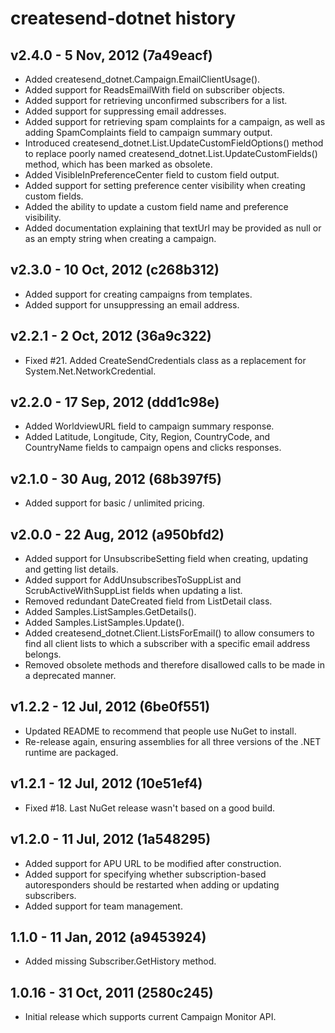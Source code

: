 # createsend-dotnet history

## v2.4.0 - 5 Nov, 2012   (7a49eacf)

* Added createsend_dotnet.Campaign.EmailClientUsage().
* Added support for ReadsEmailWith field on subscriber objects.
* Added support for retrieving unconfirmed subscribers for a list.
* Added support for suppressing email addresses.
* Added support for retrieving spam complaints for a campaign, as well as
adding SpamComplaints field to campaign summary output.
* Introduced createsend_dotnet.List.UpdateCustomFieldOptions() method to
replace poorly named createsend_dotnet.List.UpdateCustomFields() method, which
has been marked as obsolete.
* Added VisibleInPreferenceCenter field to custom field output.
* Added support for setting preference center visibility when creating custom
fields.
* Added the ability to update a custom field name and preference visibility.
* Added documentation explaining that textUrl may be provided as null or as
an empty string when creating a campaign.

## v2.3.0 - 10 Oct, 2012   (c268b312)

* Added support for creating campaigns from templates.
* Added support for unsuppressing an email address.

## v2.2.1 - 2 Oct, 2012   (36a9c322)

* Fixed #21. Added CreateSendCredentials class as a replacement for
System.Net.NetworkCredential.

## v2.2.0 - 17 Sep, 2012   (ddd1c98e)

* Added WorldviewURL field to campaign summary response.
* Added Latitude, Longitude, City, Region, CountryCode, and CountryName fields
to campaign opens and clicks responses.

## v2.1.0 - 30 Aug, 2012   (68b397f5)

* Added support for basic / unlimited pricing.

## v2.0.0 - 22 Aug, 2012   (a950bfd2)

* Added support for UnsubscribeSetting field when creating, updating and
getting list details.
* Added support for AddUnsubscribesToSuppList and ScrubActiveWithSuppList
fields when updating a list.
* Removed redundant DateCreated field from ListDetail class.
* Added Samples.ListSamples.GetDetails().
* Added Samples.ListSamples.Update().
* Added createsend_dotnet.Client.ListsForEmail() to allow consumers to find all
client lists to which a subscriber with a specific email address belongs.
* Removed obsolete methods and therefore disallowed calls to be made in a
deprecated manner.

## v1.2.2 - 12 Jul, 2012   (6be0f551)

* Updated README to recommend that people use NuGet to install.
* Re-release again, ensuring assemblies for all three versions of the .NET
runtime are packaged.

## v1.2.1 - 12 Jul, 2012   (10e51ef4)

* Fixed #18. Last NuGet release wasn't based on a good build.

## v1.2.0 - 11 Jul, 2012   (1a548295)

* Added support for APU URL to be modified after construction.
* Added support for specifying whether subscription-based autoresponders
should be restarted when adding or updating subscribers.
* Added support for team management.

## 1.1.0 - 11 Jan, 2012   (a9453924)

* Added missing Subscriber.GetHistory method.

## 1.0.16 - 31 Oct, 2011   (2580c245)

* Initial release which supports current Campaign Monitor API.

